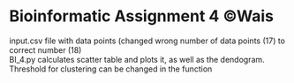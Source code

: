 # Bioinformatic Assignment 4 ©Wais

input.csv file with data points (changed wrong number of data points (17) to correct number (18) <br>
BI_4.py calculates scatter table and plots it, as well as the dendogram. <br>
Threshold for clustering can be changed in the function


